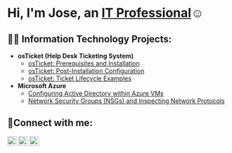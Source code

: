 <h1>Hi, I'm Jose, an <a href="https://www.linkedin.com/in/jose-jimenez-73383093/">IT Professional</a>☺</h1>

<h2>👨‍💻 Information Technology Projects:</h2>

- <b>osTicket (Help Desk Ticketing System)</b>
  - [osTicket: Prerequisites and Installation](https://github.com/jjimenez0618/osticket-prereqs)
  - [osTicket: Post-Installation Configuration](https://github.com/jjimenez0618/post-install-config)
  - [osTicket: Ticket Lifecycle Examples](https://github.com/jjimenez0618/ticket-lifecycle)
- <b>Microsoft Azure</b>
  - [Configuring Active Directory within Azure VMs](https://github.com/jjimenez0618/configure-ad)
  - [Network Security Groups (NSGs) and Inspecting Network Protocols](https://github.com/jjimenez0618/azure-network-protocols)

<h2>🤳Connect with me:</h2>

[<img align="left" alt="Josh | Twitter" width="22px" src="https://cdn.jsdelivr.net/npm/simple-icons@v3/icons/twitter.svg" />][twitter]
[<img align="left" alt="Josh | LinkedIn" width="22px" src="https://cdn.jsdelivr.net/npm/simple-icons@v3/icons/linkedin.svg" />][linkedin]
[<img align="left" alt="Josh | Instagram" width="22px" src="https://cdn.jsdelivr.net/npm/simple-icons@v3/icons/instagram.svg" />][instagram]

[twitter]: https://twitter.com/Josh
[instagram]: https://www.instagram.com/Josh
[linkedin]: https://www.linkedin.com/in/jose-jimenez-73383093/
